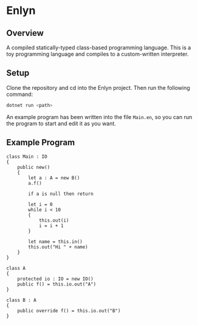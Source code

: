 # Enlyn

## Overview

A compiled statically-typed class-based programming language. This is a toy programming language and compiles to a custom-written interpreter.

## Setup

Clone the repository and cd into the Enlyn project. Then run the following command:
```bash
dotnet run <path>
```

An example program has been written into the file `Main.en`, so you can run the program to start and edit it as you want.

## Example Program

```
class Main : IO
{
    public new()
    {
        let a : A = new B()
        a.f()

        if a is null then return

        let i = 0
        while i < 10
        {
            this.out(i)
            i = i + 1
        }

        let name = this.in()
        this.out("Hi " + name)
    }
}

class A
{
    protected io : IO = new IO()
    public f() = this.io.out("A")
}

class B : A
{
    public override f() = this.io.out("B")
}
```

